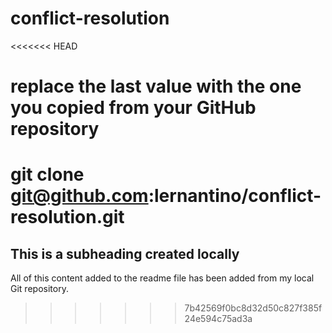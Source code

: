 # conflict-resolution

<<<<<<< HEAD
# replace the last value with the one you copied from your GitHub repository
git clone git@github.com:lernantino/conflict-resolution.git
=======
## This is a subheading created locally

All of this content added to the readme file has been added from my local Git repository.
>>>>>>> 7b42569f0bc8d32d50c827f385f24e594c75ad3a

